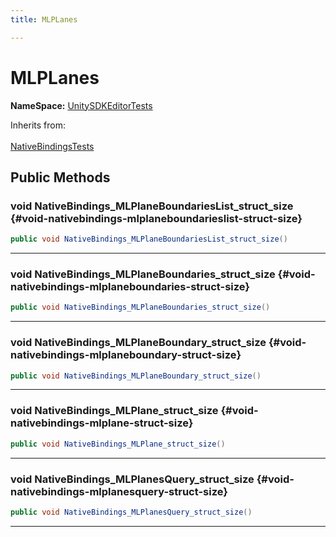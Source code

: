 ```yaml
---
title: MLPLanes

---
```


# MLPLanes



**NameSpace:** 
[UnitySDKEditorTests](/versioned_docs/version-22-May-2023/unity-api/api/UnitySDKEditorTests/UnitySDKEditorTests.md) 





Inherits from: <br></br>[NativeBindingsTests](/versioned_docs/version-22-May-2023/unity-api/api/UnitySDKEditorTests/UnitySDKEditorTests.NativeBindingsTests.md)




## Public Methods

### void NativeBindings_MLPlaneBoundariesList_struct_size {#void-nativebindings-mlplaneboundarieslist-struct-size}

```csharp
public void NativeBindings_MLPlaneBoundariesList_struct_size()
```






-----------

### void NativeBindings_MLPlaneBoundaries_struct_size {#void-nativebindings-mlplaneboundaries-struct-size}

```csharp
public void NativeBindings_MLPlaneBoundaries_struct_size()
```






-----------

### void NativeBindings_MLPlaneBoundary_struct_size {#void-nativebindings-mlplaneboundary-struct-size}

```csharp
public void NativeBindings_MLPlaneBoundary_struct_size()
```






-----------

### void NativeBindings_MLPlane_struct_size {#void-nativebindings-mlplane-struct-size}

```csharp
public void NativeBindings_MLPlane_struct_size()
```






-----------

### void NativeBindings_MLPlanesQuery_struct_size {#void-nativebindings-mlplanesquery-struct-size}

```csharp
public void NativeBindings_MLPlanesQuery_struct_size()
```






-----------


